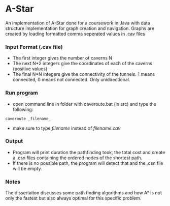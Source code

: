 # A-Star
An implementation of A-Star done for a coursework in Java with data structure implementation for graph creation and navigation.
Graphs are created by loading formatted comma seperated values in .cav files

### Input Format (.cav file) 

- The first integer gives the number of caverns N
- The next N*2 integers give the coordinates of each of the caverns (positive values)
- The final N*N integers give the connectivity of the tunnels. 1 means connected, 0 means not connected. Only unidirectional.

### Run program

- open command line in folder with caveroute.bat (in src) and type the following:
```
caveroute _filename_
```
- make sure to type _filename_ instead of _filename.cav_

### Output

- Program will print duration the pathfinding took, the total cost and create a .csn files containing the ordered nodes of the shortest path. 
- If there is no possible path, the program will detect that and the .csn file will be empty.

### Notes
The dissertation discusses some path finding algorithms and how A* is not only the fastest but also always optimal for this specific problem.
